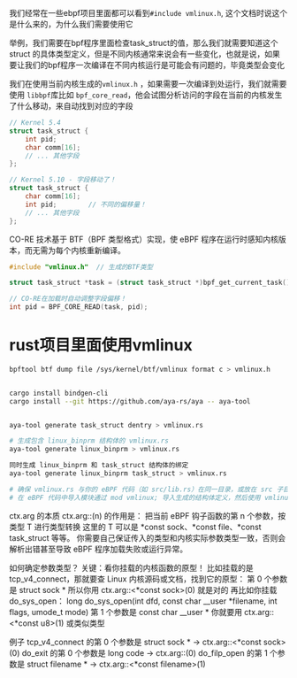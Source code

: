 我们经常在一些ebpf项目里面都可以看到`#include vmlinux.h`, 这个文档时说这个是什么来的，为什么我们需要使用它

举例，我们需要在bpf程序里面检查task_struct的值，那么我们就需要知道这个struct 的具体类型定义，但是不同内核通常来说会有一些变化，也就是说，如果要让我们的bpf程序一次编译在不同内核运行是可能会有问题的，毕竟类型会变化

我们在使用当前内核生成的`vmlinux.h` ，如果需要一次编译到处运行，我们就需要使用 `libbpf`库比如 `bpf_core_read`，他会试图分析访问的字段在当前的内核发生了什么移动，来自动找到对应的字段


```c
// Kernel 5.4
struct task_struct {
    int pid;
    char comm[16];
    // ... 其他字段
};

// Kernel 5.10 - 字段移动了！
struct task_struct {
    char comm[16];
    int pid;        // 不同的偏移量！
    // ... 其他字段
};

```
CO-RE 技术基于 BTF（BPF 类型格式）实现，使 eBPF 程序在运行时感知内核版本，而无需为每个内核重新编译。
```c
#include "vmlinux.h"  // 生成的BTF类型

struct task_struct *task = (struct task_struct *)bpf_get_current_task();

// CO-RE在加载时自动调整字段偏移！
int pid = BPF_CORE_READ(task, pid);
```

# rust项目里面使用vmlinux
```bash
bpftool btf dump file /sys/kernel/btf/vmlinux format c > vmlinux.h


cargo install bindgen-cli
cargo install --git https://github.com/aya-rs/aya -- aya-tool


aya-tool generate task_struct dentry > vmlinux.rs

# 生成包含 linux_binprm 结构体的 vmlinux.rs
aya-tool generate linux_binprm > vmlinux.rs

同时生成 linux_binprm 和 task_struct 结构体的绑定
aya-tool generate linux_binprm task_struct > vmlinux.rs

# 确保 vmlinux.rs 与你的 eBPF 代码（如 src/lib.rs）在同一目录，或放在 src 子目录下（如 src/vmlinux.rs）。
# 在 eBPF 代码中导入模块通过 mod vmlinux; 导入生成的结构体定义，然后使用 vmlinux::结构体名 访问
```


ctx.arg 的本质
ctx.arg::<T>(n) 的作用是：
把当前 eBPF 钩子函数的第 n 个参数，按类型 T 进行类型转换
这里的 T 可以是 *const sock、*const file、*const task_struct 等等。
你需要自己保证传入的类型和内核实际参数类型一致，否则会解析出错甚至导致 eBPF 程序加载失败或运行异常。

如何确定参数类型？
关键：看你挂载的内核函数的原型！
比如挂载的是 tcp_v4_connect，那就要查 Linux 内核源码或文档，找到它的原型：
第 0 个参数是 struct sock *
所以你用 ctx.arg::<*const sock>(0) 就是对的
再比如你挂载 do_sys_open：
long do_sys_open(int dfd, const char __user *filename, int flags, umode_t mode)
第 1 个参数是 const char __user *
你就要用 ctx.arg::<*const u8>(1) 或类似类型

例子
tcp_v4_connect 的第 0 个参数是 struct sock * → ctx.arg::<*const sock>(0)
do_exit 的第 0 个参数是 long code → ctx.arg::<i64>(0)
do_filp_open 的第 1 个参数是 struct filename * → ctx.arg::<*const filename>(1)